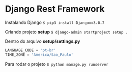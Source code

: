 # Django Rest Framework

Instalando Django
`$ pip3 install Django==3.0.7`

Criando projeto **setup**
`$ django-admin startproject setup .`

Dentro do arquivo **setup/settings.py**
```python
LANGUAGE_CODE = 'pt-br'
TIME_ZONE = 'America/Sao_Paulo'
```
Para rodar o projeto
`$ python manage.py runserver`